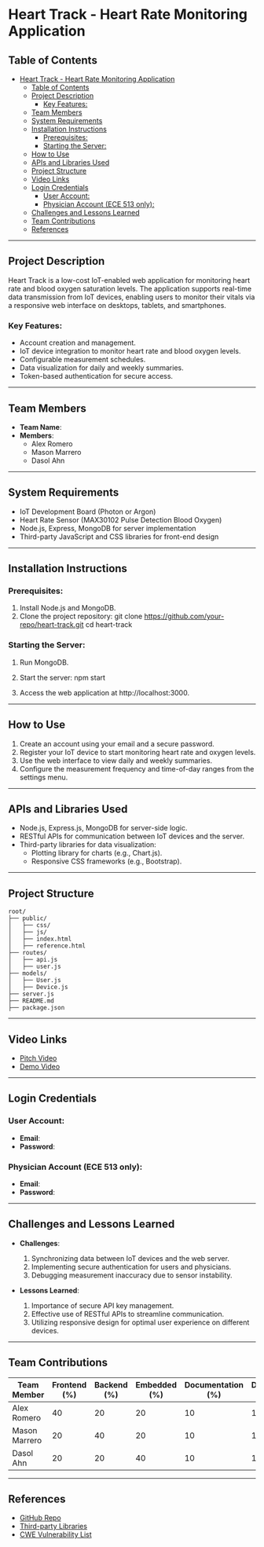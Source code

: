 # Heart Track - Heart Rate Monitoring Application

## Table of Contents
- [Heart Track - Heart Rate Monitoring Application](#heart-track---heart-rate-monitoring-application)
  - [Table of Contents](#table-of-contents)
  - [Project Description](#project-description)
    - [Key Features:](#key-features)
  - [Team Members](#team-members)
  - [System Requirements](#system-requirements)
  - [Installation Instructions](#installation-instructions)
    - [Prerequisites:](#prerequisites)
    - [Starting the Server:](#starting-the-server)
  - [How to Use](#how-to-use)
  - [APIs and Libraries Used](#apis-and-libraries-used)
  - [Project Structure](#project-structure)
  - [Video Links](#video-links)
  - [Login Credentials](#login-credentials)
    - [User Account:](#user-account)
    - [Physician Account (ECE 513 only):](#physician-account-ece-513-only)
  - [Challenges and Lessons Learned](#challenges-and-lessons-learned)
  - [Team Contributions](#team-contributions)
  - [References](#references)

---

## Project Description
Heart Track is a low-cost IoT-enabled web application for monitoring heart rate and blood oxygen saturation levels. The application supports real-time data transmission from IoT devices, enabling users to monitor their vitals via a responsive web interface on desktops, tablets, and smartphones.

### Key Features:
- Account creation and management.
- IoT device integration to monitor heart rate and blood oxygen levels.
- Configurable measurement schedules.
- Data visualization for daily and weekly summaries.
- Token-based authentication for secure access.

---

## Team Members
- **Team Name**: 
- **Members**:
  - Alex Romero
  - Mason Marrero
  - Dasol Ahn

---

## System Requirements
- IoT Development Board (Photon or Argon)
- Heart Rate Sensor (MAX30102 Pulse Detection Blood Oxygen)
- Node.js, Express, MongoDB for server implementation
- Third-party JavaScript and CSS libraries for front-end design

---

## Installation Instructions
### Prerequisites:
1. Install Node.js and MongoDB.
2. Clone the project repository:
   git clone https://github.com/your-repo/heart-track.git
   cd heart-track

### Starting the Server:
1. Run MongoDB.
2. Start the server:
   npm start

3. Access the web application at http://localhost:3000.

---

## How to Use
1. Create an account using your email and a secure password.
2. Register your IoT device to start monitoring heart rate and oxygen levels.
3. Use the web interface to view daily and weekly summaries.
4. Configure the measurement frequency and time-of-day ranges from the settings menu.

---

## APIs and Libraries Used
- Node.js, Express.js, MongoDB for server-side logic.
- RESTful APIs for communication between IoT devices and the server.
- Third-party libraries for data visualization:
  - Plotting library for charts (e.g., Chart.js).
  - Responsive CSS frameworks (e.g., Bootstrap).

---

## Project Structure
    root/
    ├── public/
    │   ├── css/
    │   ├── js/
    │   ├── index.html
    │   ├── reference.html
    ├── routes/
    │   ├── api.js
    │   ├── user.js
    ├── models/
    │   ├── User.js
    │   ├── Device.js
    ├── server.js
    ├── README.md
    ├── package.json

---

## Video Links
- [Pitch Video]()
- [Demo Video]()

---

## Login Credentials
### User Account:
- **Email**: 
- **Password**: 

### Physician Account (ECE 513 only):
- **Email**:
- **Password**: 

---

## Challenges and Lessons Learned
- **Challenges**:
  1. Synchronizing data between IoT devices and the web server.
  2. Implementing secure authentication for users and physicians.
  3. Debugging measurement inaccuracy due to sensor instability.

- **Lessons Learned**:
  1. Importance of secure API key management.
  2. Effective use of RESTful APIs to streamline communication.
  3. Utilizing responsive design for optimal user experience on different devices.

---

## Team Contributions
| Team Member       | Frontend (%) | Backend (%) | Embedded (%) | Documentation (%) | Demos (%) |
|-------------------|--------------|-------------|--------------|-------------------|-----------|
| Alex Romero        | 40           | 20          | 20           | 10                | 10        |
| Mason Marrero      | 20           | 40          | 20           | 10                | 10        |
| Dasol Ahn          | 20           | 20          | 40           | 10                | 10        |

---

## References
- [GitHub Repo](https://github.com/your-repo)
- [Third-party Libraries](reference.html)
- [CWE Vulnerability List](https://cwe.mitre.org/)

